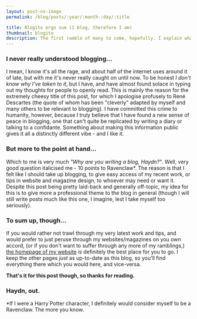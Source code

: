 ```yaml
---
layout: post-no-image
permalink: /blog/posts/:year/:month-:day/:title

title: Blogito ergo sum (I blog, therefore I am)
thumbnail: blogito
description: The first ramble of many to come, hopefully. I explain what I want from the blog, why I've taken it up, my regret over the post title, and which Harry Potter house I would consider myself to be in. See why I call them rambles?
---
```


<h3 class="para-header">I never really understood blogging...</h3>

I mean, I know it's all the rage, and about half of the internet uses around it of late, but with me it's never really caught on until now\. To be honest *I don't know why I've taken to it*, but I have, and have almost found solace in typing out my thoughts for people to openly read\. This is mainly the reason for the extremely cheesy title of this post, for which I apologise profusely to René Descartes (the quote of whom has been "cleverly" adapted by myself and many others to be relevant to blogging)\. I have committed this crime to humanity, however, because I truly believe that I have found a new sense of peace in blogging, one that can't quite be replicated by writing a diary or talking to a confidante\. Something about making this information public gives it all a distinctly different vibe \- and I like it\.

<h3 class="para-header">But more to the point at hand...</h3>

Which to me is very much *"Why are you writing a blog, Haydn?"*\. Well, very good question italicised me \- 10 points to Ravenclaw\*\. The reason is that I felt like I should take up blogging, to give easy access of my recent work, or tips in website and magazine design, to whoever may need or want it\. Despite this post being pretty laid\-back and generally off\-topic, my idea for this is to give more a professional theme to the blog in general (though I will still write posts much like this one, I imagine, lest I take myself too seriously)\.

<h3 class="para-header">To sum up, though...</h3>

If you would rather not trawl through my very latest work and tips, and would prefer to just peruse through my websites/magazines on you own accord, (or if you don't want to suffer through any more of my ramblings,) [the homepage of my website](/) is definitely the best place for you to go\. I keep the other pages *just* as up\-to\-date as this blog, so you'll find everything there which you would here, and vice\-versa\.

**That's it for this post though, so thanks for reading\.**

<h3 class="post-goodbye">Haydn, out.</h3>

<p class="post-footnote">*If I were a Harry Potter character, I definitely would consider myself to be a Ravenclaw. The more you know.</h3>
